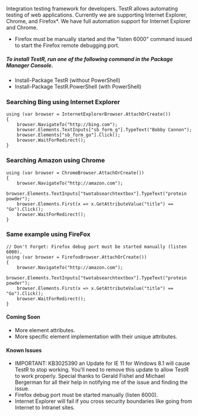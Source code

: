 Integration testing framework for developers. TestR allows automating testing of web applications. Currently we are supporting Internet Explorer, Chrome, and Firefox*. We have full automation support for Internet Explorer and Chrome. 

* Firefox must be manually started and the "listen 6000" command issued to start the Firefox remote debugging port.

##### To install TestR, run one of the following command in the  Package Manager Console.

* Install-Package TestR (without PowerShell)
* Install-Package TestR.PowerShell (with PowerShell)


### Searching Bing using Internet Explorer

```
using (var browser = InternetExplorerBrowser.AttachOrCreate())
{
	browser.NavigateTo("http://bing.com");
	browser.Elements.TextInputs["sb_form_q"].TypeText("Bobby Cannon");
	browser.Elements["sb_form_go"].Click();
	browser.WaitForRedirect();
}
```

### Searching Amazon using Chrome

```
using (var browser = ChromeBrowser.AttachOrCreate()) 
{
	browser.NavigateTo("http://amazon.com");
	browser.Elements.TextInputs["twotabsearchtextbox"].TypeText("protein powder");
	browser.Elements.First(x => x.GetAttributeValue("title") == "Go").Click();
	browser.WaitForRedirect();
}
```

### Same example using FireFox

```
// Don't Forget: Firefox debug port must be started manually (listen 6000).
using (var browser = FirefoxBrowser.AttachOrCreate()) 
{
	browser.NavigateTo("http://amazon.com");
	browser.Elements.TextInputs["twotabsearchtextbox"].TypeText("protein powder");
	browser.Elements.First(x => x.GetAttributeValue("title") == "Go").Click();
	browser.WaitForRedirect();
}
```

#### Coming Soon

* More element attributes.
* More specific element implementation with their unique attributes.

#### Known Issues

* IMPORTANT: KB3025390 an Update for IE 11 for Windows 8.1 will cause TestR to stop working. You'll need to remove this update to allow TestR to work properly. Special thanks to Gerald Fishel and Michael Bergerman for all their help in notifying me of the issue and finding the issue.
* Firefox debug port must be started manually (listen 6000).
* Internet Explorer will fail if you cross security boundaries like going from Internet to Intranet sites.

